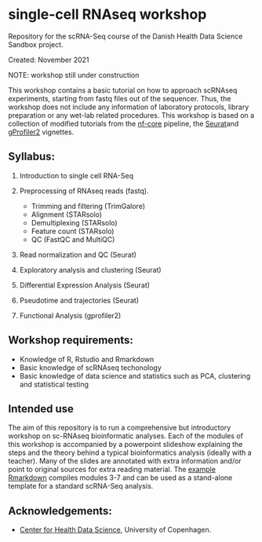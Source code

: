 # single-cell RNAseq workshop
Repository for the scRNA-Seq course of the Danish Health Data Science Sandbox project.

Created: November 2021

NOTE: workshop still under construction

This workshop contains a basic tutorial on how to approach scRNAseq experiments, starting from fastq files out of the sequencer. Thus, the workshop does not include any information of laboratory protocols, library preparation or any wet-lab related procedures. This workshop is based on a collection of modified tutorials from the [nf-core](https://nf-co.re/scrnaseq) pipeline, the [Seurat](https://satijalab.org/seurat/)and [gProfiler2](https://cran.r-project.org/web/packages/gprofiler2/vignettes/gprofiler2.html) vignettes.

## Syllabus:
1. Introduction to single cell RNA-Seq
2. Preprocessing of RNAseq reads (fastq). 
	- Trimming and filtering (TrimGalore)
	- Alignment (STARsolo)
	- Demultiplexing (STARsolo)
	- Feature count (STARsolo)
	- QC (FastQC and MultiQC)

3. Read normalization and QC (Seurat)
4. Exploratory analysis and clustering (Seurat)
5. Differential Expression Analysis (Seurat)
6. Pseudotime and trajectories (Seurat)
7. Functional Analysis (gprofiler2)

## Workshop requirements:
- Knowledge of R, Rstudio and Rmarkdown
- Basic knowledge of scRNAseq techonology
- Basic knowledge of data science and statistics such as PCA, clustering and statistical testing

## Intended use
The aim of this repository is to run a comprehensive but introductory workshop on sc-RNAseq bioinformatic analyses. Each of the modules of this workshop is accompanied by a powerpoint slideshow explaining the steps and the theory behind a typical bioinformatics analysis (ideally with a teacher). Many of the slides are annotated with extra information and/or point to original sources for extra reading material. The [example Rmarkdown](./Notebooks/slides/RNAseq_analysis_basics.Rmd) compiles modules 3-7 and can be used as a stand-alone template for a standard scRNA-Seq analysis.

## Acknowledgements:
- [Center for Health Data Science](https://heads.ku.dk/), University of Copenhagen.